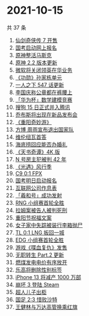 # 2021-10-15

共 37 条

<!-- BEGIN -->
<!-- 最后更新时间 Fri Oct 15 2021 14:15:48 GMT+0800 (China Standard Time) -->

1. [仙剑奇侠传 7 开售](https://www.zhihu.com/search?q=仙剑奇侠传7)
1. [国考启动网上报名](https://www.zhihu.com/search?q=国考)
1. [原神整活马斯克](https://www.zhihu.com/search?q=原神)
1. [原神 2.2 版本更新](https://www.zhihu.com/search?q=原神)
1. [微软将关闭领英在华业务](https://www.zhihu.com/search?q=领英)
1. [《功勋》孙家栋单元](https://www.zhihu.com/search?q=功勋)
1. [一人之下 547 话更新](https://www.zhihu.com/search?q=一人之下)
1. [李国庆称公章都在裤腰上](https://www.zhihu.com/search?q=李国庆)
1. [「华为杯」数学建模竞赛](https://www.zhihu.com/search?q=华为杯)
1. [搜狗 15 日正式并入腾讯](https://www.zhihu.com/search?q=搜狗)
1. [乔布斯将出现在新品发布会](https://www.zhihu.com/search?q=乔布斯)
1. [《重阳奇妙游》](https://www.zhihu.com/search?q=重阳奇妙游)
1. [方博 周雨宣布退出国家队](https://www.zhihu.com/search?q=方博周雨)
1. [维伦纽瓦首答](https://www.zhihu.com/search?q=维伦纽瓦)
1. [海底捞回应能否办婚礼](https://www.zhihu.com/search?q=海底捞)
1. [《天书奇谭》4K 版](https://www.zhihu.com/search?q=天书奇谭)
1. [N 号房主犯被判 42 年](https://www.zhihu.com/search?q=N号房)
1. [《光遇》风行季](https://www.zhihu.com/search?q=光遇)
1. [C9 0:1 FPX](https://www.zhihu.com/search?q=FPX)
1. [国考明日启动报名](https://www.zhihu.com/search?q=国考)
1. [互联网公司作息表](https://www.zhihu.com/search?q=公司作息表)
1. [「羲和号」成功发射](https://www.zhihu.com/search?q=羲和号)
1. [RNG 小组赛首轮全胜](https://www.zhihu.com/search?q=RNG)
1. [拉姆案被告人被判死刑](https://www.zhihu.com/search?q=拉姆)
1. [重阳节祝福文案](https://www.zhihu.com/search?q=重阳节文案)
1. [女子家中失踪被装行李箱抛尸](https://www.zhihu.com/search?q=行李箱抛尸)
1. [TL 0:1 LNG 扳回一城](https://www.zhihu.com/search?q=LNG)
1. [EDG 小组赛首轮全胜](https://www.zhihu.com/search?q=EDG)
1. [游戏《喋血复仇》发售](https://www.zhihu.com/search?q=喋血复仇)
1. [无职转生 Part.2 更新](https://www.zhihu.com/search?q=无职转生)
1. [燃煤发电电价有序放开](https://www.zhihu.com/search?q=电价)
1. [乐高将删除性别标签](https://www.zhihu.com/search?q=乐高)
1. [iPhone 13 将减产 1000 万部](https://www.zhihu.com/search?q=iPhone减产)
1. [崩坏 3 登陆 Steam](https://www.zhihu.com/search?q=崩坏3)
1. [超人儿子出柜](https://www.zhihu.com/search?q=超人)
1. [国足 2:3 惜败沙特](https://www.zhihu.com/search?q=中国男足)
1. [王健林与万达高管换乘红旗](https://www.zhihu.com/search?q=王健林)

<!-- END -->
